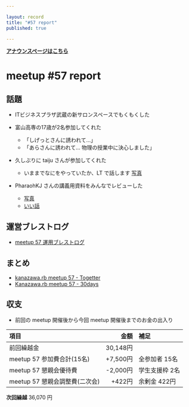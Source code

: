 ```yaml
---

layout: record
title: "#57 report"
published: true

---
```


<div style="text-align: left;"><a href="./"><strong>アナウンスページはこちら</strong></a></div>

# meetup #57 report

## 話題

<!-- 適宜サマライズを記入するか、twitter の #kzrb あたりからピックアップする -->

* ITビジネスプラザ武蔵の新サロンスペースでもくもくした

* 富山高専の17歳が2名参加してくれた
  + 「しげっとさんに誘われて…」
  + 「あらさんに誘われて… 物理の授業中に決心しました」

* 久しぶりに taiju さんが参加してくれた
  + いままでなにをやっていたか、LT で話します [写真](https://www.instagram.com/p/BUTeZ-8gYa0/)

* PharaohKJ さんの講義用資料をみんなでレビューした
  + [写真](https://www.instagram.com/p/BUTgCWFgqho/)
  + [いい話](https://twitter.com/shiget84/status/865828748871876608/photo/1)

## 運営ブレストログ

* [meetup 57 運用ブレストログ](https://github.com/kanazawarb/meetup/wiki/meetup-57-%E9%81%8B%E7%94%A8%E3%83%96%E3%83%AC%E3%82%B9%E3%83%88%E3%83%AD%E3%82%B0)

## まとめ

* [kanazawa.rb meetup 57 - Togetter](https://togetter.com/li/1112841)
* [Kanazawa.rb meetup 57 - 30days](http://30d.jp/kzrb/47)


<!-- 分かっている範囲でリンクがあれば列挙する
## スライド

* XXX

-->

<!-- 分かっている範囲でリンクがあれば列挙する
## 参加者のブログ

* XXX

-->


## 収支

* 前回の meetup 開催後から今回 meetup 開催後までのお金の出入り

|項目                           |金額         |補足                                               |
|:------------------------------|------------:|:--------------------------------------------------|
| 前回繰越金                    |    30,148円 |                                                   |
| meetup 57 参加費合計(15名)    |    +7,500円 | 全参加者 15名                                     |
| meetup 57 懇親会優待費        |    -2,000円 | 学生支援枠 2名                                    |
| meetup 57 懇親会調整費(二次会)|      +422円 | 余剰金 422円                                      |

**次回繰越**  36,070 円

